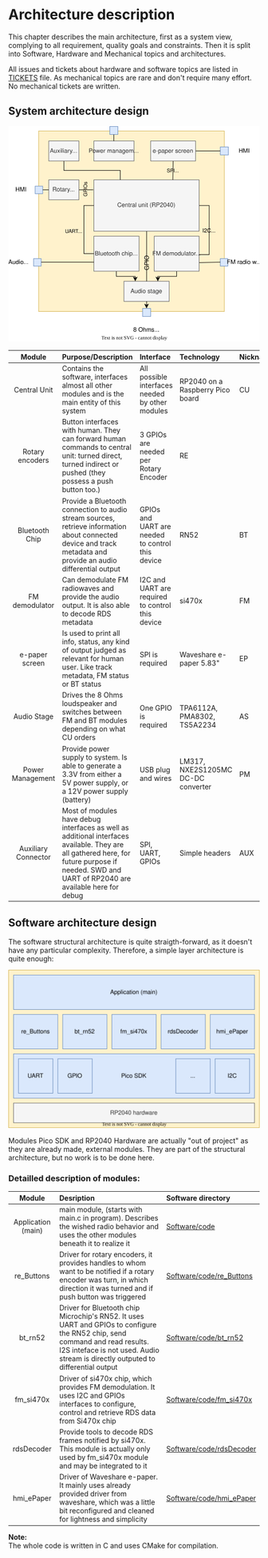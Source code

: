 # Architecture description

This chapter describes the main architecture, first as a system view, complying to all requirement, quality goals and constraints.
Then it is split into Software, Hardware and Mechanical topics and architectures.

All issues and tickets about hardware and software topics are listed in [TICKETS](../00_Requirements_Inputs/TICKETS.md) file. As mechanical topics are rare and don't require many effort. No mechanical tickets are written.


## System architecture design

![System architecture](./ARC42_architectureSystem.svg "System architecture")

|Module| Purpose/Description| Interface|Technology| Nickname |
|:-:|:-|:-|:-|:-|
|Central Unit| Contains the software, interfaces almost all other modules and is the main entity of this system| All possible interfaces needed by other modules | RP2040 on a Raspberry Pico board | CU |
|Rotary encoders| Button interfaces with human. They can forward human commands to central unit: turned direct, turned indirect or pushed (they possess a push button too.) | 3 GPIOs are needed per Rotary Encoder | RE |
|Bluetooth Chip| Provide a Bluetooth connection to audio stream sources, retrieve information about connected device and track metadata and provide an audio differential output | GPIOs and UART are needed to control this device | RN52 | BT|
|FM demodulator | Can demodulate FM radiowaves and provide the audio output. It is also able to decode RDS metadata| I2C and UART are required to control this device | si470x| FM|
|e-paper screen| Is used to print all info, status, any kind of output judged as relevant for human user. Like track metadata, FM status or BT status | SPI is required | Waveshare e-paper 5.83" | EP |
|Audio Stage| Drives the 8 Ohms loudspeaker and switches between FM and BT modules depending on what CU orders | One GPIO is required | TPA6112A, PMA8302, TS5A2234 | AS |
|Power Management| Provide power supply to system. Is able to generate a 3.3V from either a 5V power supply, or a 12V power supply (battery)| USB plug and wires | LM317, NXE2S1205MC DC-DC converter |PM|
|Auxiliary Connector| Most of modules have debug interfaces as well as additional interfaces available. They are all gathered here, for future purpose if needed. SWD and UART of RP2040 are available here for debug| SPI, UART, GPIOs | Simple headers | AUX |

## Software architecture design

The software structural architecture is quite straigth-forward, as it doesn't have any particular complexity. Therefore, a simple layer architecture is quite enough:  

![Software architecture](./ARC42_architectureSoftware.svg "Software architecture")

Modules Pico SDK and RP2040 Hardware are actually "out of project" as they are already made, external modules. They are part of the structural architecture, but no work is to be done here.

### Detailled description of modules:

|Module| Desription| Software directory |
|:-:|:-|:-|
|Application (main)| main module, (starts with main.c in program). Describes the wished radio behavior and uses the other modules beneath it to realize it | [Software/code](../03_Development/Software/code/) |
|re_Buttons| Driver for rotary encoders, it provides handles to whom want to be notified if a rotary encoder was turn, in which direction it was turned and if push button was triggered | [Software/code/re_Buttons](../03_Development/Software/code/re_Buttons/) |
|bt_rn52| Driver for Bluetooth chip Microchip's RN52. It uses UART and GPIOs to configure the RN52 chip, send command and read results. I2S inteface is not used. Audio stream is directly outputed to differential output | [Software/code/bt_rn52](../03_Development/Software/code/bt_rn52/)|
|fm_si470x| Driver of si470x chip, which provides FM demodulation. It uses I2C and GPIOs interfaces to configure, control and retrieve RDS data from Si470x chip |[Software/code/fm_si470x](../03_Development/Software/code/fm_si470x/)|
|rdsDecoder| Provide tools to decode RDS frames notified by si470x. This module is actually only used by fm_si470x module and may be integrated to it |[Software/code/rdsDecoder](../03_Development/Software/code/rdsDecoder/)|
|hmi_ePaper| Driver of Waveshare e-paper. It mainly uses already provided driver from waveshare, which was a little bit reconfigured and cleaned for lightness and simplicity |[Software/code/hmi_ePaper](../03_Development/Software/code/hmi_ePaper/)|

**Note:**  
The whole code is written in C and uses CMake for compilation.

